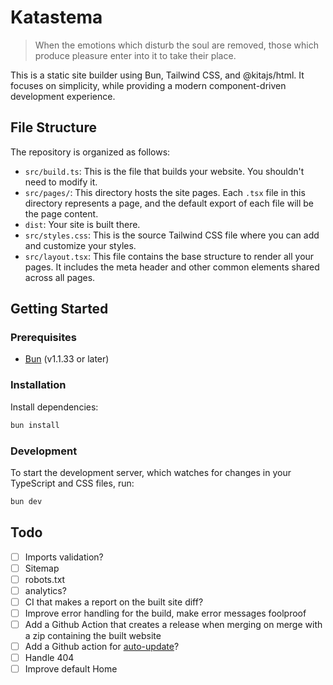 # Katastema

> When the emotions which disturb the soul are removed, those which produce pleasure enter into it to take their place.

This is a static site builder using Bun, Tailwind CSS, and @kitajs/html.
It focuses on simplicity, while providing a modern component-driven development experience.

## File Structure

The repository is organized as follows:

- `src/build.ts`: This is the file that builds your website. You shouldn't need to modify it.
- `src/pages/`: This directory hosts the site pages. Each `.tsx` file in this directory represents a page, and the default export of each file will be the page content.
- `dist`: Your site is built there.
- `src/styles.css`: This is the source Tailwind CSS file where you can add and customize your styles.
- `src/layout.tsx`: This file contains the base structure to render all your pages. It includes the meta header and other common elements shared across all pages.

## Getting Started

### Prerequisites

- [Bun](https://bun.sh/) (v1.1.33 or later)

### Installation

Install dependencies:

```bash
bun install
```

### Development

To start the development server, which watches for changes in your TypeScript and CSS files, run:

```bash
bun dev
```

## Todo

- [ ] Imports validation?
- [ ] Sitemap
- [ ] robots.txt
- [ ] analytics?
- [ ] CI that makes a report on the built site diff?
- [ ] Improve error handling for the build, make error messages foolproof
- [ ] Add a Github Action that creates a release when merging on merge with a zip containing the built website
- [ ] Add a Github action for [auto-update](https://0xdc.me/blog/github-templates-and-repository-sync/)?
- [ ] Handle 404
- [ ] Improve default Home
